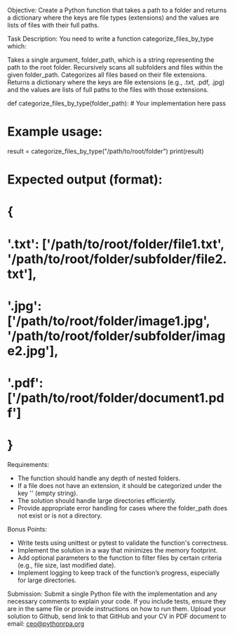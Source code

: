 Objective:
Create a Python function that takes a path to a folder and returns a dictionary where the keys are file types (extensions) and the values are lists of files with their full paths.

Task Description:
You need to write a function categorize_files_by_type which:

Takes a single argument, folder_path, which is a string representing the path to the root folder.
Recursively scans all subfolders and files within the given folder_path.
Categorizes all files based on their file extensions.
Returns a dictionary where the keys are file extensions (e.g., .txt, .pdf, .jpg) and the values are lists of full paths to the files with those extensions.


def categorize_files_by_type(folder_path):
    # Your implementation here
    pass

# Example usage:
result = categorize_files_by_type("/path/to/root/folder")
print(result)

# Expected output (format):
# {
#   '.txt': ['/path/to/root/folder/file1.txt', '/path/to/root/folder/subfolder/file2.txt'],
#   '.jpg': ['/path/to/root/folder/image1.jpg', '/path/to/root/folder/subfolder/image2.jpg'],
#   '.pdf': ['/path/to/root/folder/document1.pdf']
# }


Requirements:
- The function should handle any depth of nested folders.
- If a file does not have an extension, it should be categorized under the key '' (empty string).
- The solution should handle large directories efficiently.
- Provide appropriate error handling for cases where the folder_path does not exist or is not a directory.

Bonus Points:
- Write tests using unittest or pytest to validate the function's correctness.
- Implement the solution in a way that minimizes the memory footprint.
- Add optional parameters to the function to filter files by certain criteria (e.g., file size, last modified date).
- Implement logging to keep track of the function’s progress, especially for large directories.


Submission:
Submit a single Python file with the implementation and any necessary comments to explain your code. 
If you include tests, ensure they are in the same file or provide instructions on how to run them.
Upload your solution to Github, send link to that GitHub and your CV in PDF document to email: ceo@pythonrpa.org
